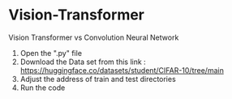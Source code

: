 # Vision-Transformer
Vision Transformer vs Convolution Neural Network

1. Open the ".py" file
2. Download the Data set from this link : https://huggingface.co/datasets/student/CIFAR-10/tree/main
3. Adjust the address of train and test directories
4. Run the code
    
